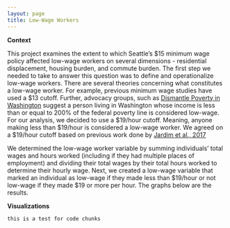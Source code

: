 ```yaml
---
layout: page
title: Low-Wage Workers
---
```


**Context**

This project examines the extent to which Seattle’s \$15 minimum wage policy affected low-wage workers on several dimensions - residential displacement, housing burden, and commute burden. The first step we needed to take to answer this question was to define and operationalize low-wage workers. There are several theories concerning what constitutes a low-wage worker. For example, previous minimum wage studies have used a $13 cutoff. Further, advocacy groups, such as [Dismantle Poverty in Washington](https://dismantlepovertyinwa.com/) suggest a person living in Washington whose income is less than or equal to 200% of the federal poverty line is considered low-wage. For our analysis, we decided to use a \$19/hour cutoff. Meaning, anyone making less than \$19/hour is considered a low-wage worker. We agreed on a \$19/hour cutoff based on previous work done by [Jardim et al., 2017]( https://www.nber.org/system/files/working_papers/w23532/w23532.pdf)

We determined the low-wage worker variable by summing individuals’ total wages and hours worked (including if they had multiple places of employment) and dividing their total wages by their total hours worked to determine their hourly wage. Next, we created a low-wage variable that marked an individual as low-wage if they made less than \$19/hour or not low-wage if they made \$19 or more per hour. The graphs below are the results.

**Visualizations**

```
this is a test for code chunks 
```